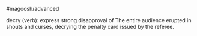 #magoosh/advanced

decry (verb): express strong disapproval of 
The entire audience erupted in shouts and curses, decrying the penalty card issued by the referee. 
